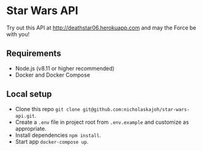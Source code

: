 # Star Wars API

Try out this API at http://deathstar06.herokuapp.com and may the Force be with you!

## Requirements
- Node.js (v8.11 or higher recommended)
- Docker and Docker Compose

## Local setup
- Clone this repo `git clone git@github.com:nicholaskajoh/star-wars-api.git`.
- Create a `.env` file in project root from `.env.example` and customize as appropriate.
- Install dependencies `npm install`.
- Start app `docker-compose up`.